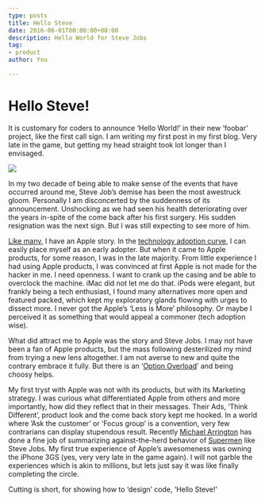 ```yaml
---
type: posts
title: Hello Steve
date: 2016-06-01T00:00:00+08:00
description: Hello World for Steve Jobs
tag:
- product
author: You

---
```

# Hello Steve!

It is customary for coders to announce ‘Hello World!’ in their new ‘foobar’ project, like the first call sign. I am writing my first post in my first blog. Very late in the game, but getting my head straight took lot longer than I envisaged.

![](/images/0_9yxyemypuo_jij2i.jpeg)

In my two decade of being able to make sense of the events that have occurred around me, Steve Job’s demise has been the most awestruck gloom. Personally I am disconcerted by the suddenness of its announcement. Unshocking as we had seen his health deteriorating over the years in-spite of the come back after his first surgery. His sudden resignation was the next sign. But I was still expecting to see more of him.

[Like many](http://cupertino.patch.com/articles/dear-steve-jobs-a-letter-from-a-mother "Letter to Steve Jobs"), I have an Apple story. In the [technology adoption curve](http://en.wikipedia.org/wiki/Diffusion_of_innovations "Diffusion of innovations"), I can easily place myself as an early adopter. But when it came to Apple products, for some reason, I was in the late majority. From little experience I had using Apple products, I was convinced at first Apple is not made for the hacker in me. I need openness. I want to crank up the casing and be able to overclock the machine. iMac did not let me do that. iPods were elegant, but frankly being a tech enthusiast, I found many alternatives more open and featured packed, which kept my exploratory glands flowing with urges to dissect more. I never got the Apple’s ‘Less is More’ philosophy. Or maybe I perceived it as something that would appeal a commoner (tech adoption wise).

What did attract me to Apple was the story and Steve Jobs. I may not have been a fan of Apple products, but the mass following desterilized my mind from trying a new lens altogether. I am not averse to new and quite the contrary embrace it fully. But there is an ‘[Option Overload](http://en.wikipedia.org/wiki/Information_overload "Extending 'Information Overload'")’ and being choosy helps.

My first tryst with Apple was not with its products, but with its Marketing strategy. I was curious what differentiated Apple from others and more importantly, how did they reflect that in their messages. Their Ads, ‘Think Different’, product look and the come back story kept me hooked. In a world where ’Ask the customer’ or ‘Focus group’ is a convention, very few contrarians can display stupendous result. Recently [Michael Arrington](http://uncrunched.com/2011/10/09/steve-jobs-superman/ "Steve Jobs, Superman") has done a fine job of summarizing against-the-herd behavior of [Supermen](http://cdixon.org/2009/10/10/man-and-superman/ "Man and Superman") like Steve Jobs. My first true experience of Apple’s awesomeness was owning the iPhone 3GS (yes, very very late in the game again). I will not garble the experiences which is akin to millions, but lets just say it was like finally completing the circle.

Cutting is short, for showing how to ‘design’ code, ‘Hello Steve!’
